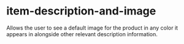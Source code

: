 # item-description-and-image
Allows the user to see a default image for the product in any color it appears in alongside other relevant description information.
